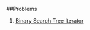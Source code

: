 ##Problems
1. [Binary Search Tree Iterator](https://leetcode.com/problems/binary-search-tree-iterator)